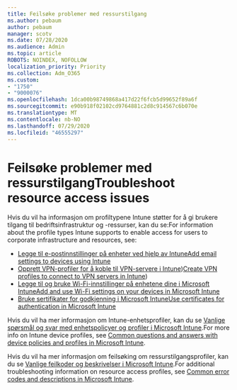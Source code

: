 ```yaml
---
title: Feilsøke problemer med ressurstilgang
ms.author: pebaum
author: pebaum
manager: scotv
ms.date: 07/28/2020
ms.audience: Admin
ms.topic: article
ROBOTS: NOINDEX, NOFOLLOW
localization_priority: Priority
ms.collection: Adm_O365
ms.custom:
- "1750"
- "9000076"
ms.openlocfilehash: 1dca00b98749868a417d22f6fcb5d99652f89a6f
ms.sourcegitcommit: e90b918f02102cd9764881c2d8c914567c6b070e
ms.translationtype: MT
ms.contentlocale: nb-NO
ms.lasthandoff: 07/29/2020
ms.locfileid: "46555297"
---
```

# <a name="troubleshoot-resource-access-issues"></a><span data-ttu-id="0f687-102">Feilsøke problemer med ressurstilgang</span><span class="sxs-lookup"><span data-stu-id="0f687-102">Troubleshoot resource access issues</span></span>

<span data-ttu-id="0f687-103">Hvis du vil ha informasjon om profiltypene Intune støtter for å gi brukere tilgang til bedriftsinfrastruktur og -ressurser, kan du se:</span><span class="sxs-lookup"><span data-stu-id="0f687-103">For information about the profile types Intune supports to enable access for users to corporate infrastructure and resources, see:</span></span>

- [<span data-ttu-id="0f687-104">Legge til e-postinnstillinger på enheter ved hjelp av Intune</span><span class="sxs-lookup"><span data-stu-id="0f687-104">Add email settings to devices using Intune</span></span>](https://docs.microsoft.com/intune/email-settings-configure)
- <span data-ttu-id="0f687-105">[Opprett VPN-profiler for å koble til VPN-servere i Intune](https://docs.microsoft.com/intune/vpn-settings-configure))</span><span class="sxs-lookup"><span data-stu-id="0f687-105">[Create VPN profiles to connect to VPN servers in Intune](https://docs.microsoft.com/intune/vpn-settings-configure))</span></span>
- [<span data-ttu-id="0f687-106">Legge til og bruke Wi-Fi-innstillinger på enhetene dine i Microsoft Intune</span><span class="sxs-lookup"><span data-stu-id="0f687-106">Add and use Wi-Fi settings on your devices in Microsoft Intune</span></span>](https://docs.microsoft.com/intune/wi-fi-settings-configure)
- [<span data-ttu-id="0f687-107">Bruke sertifikater for godkjenning i Microsoft Intune</span><span class="sxs-lookup"><span data-stu-id="0f687-107">Use certificates for authentication in Microsoft Intune</span></span>](https://docs.microsoft.com/intune/certificates-configure)

<span data-ttu-id="0f687-108">Hvis du vil ha mer informasjon om Intune-enhetsprofiler, kan du se [Vanlige spørsmål og svar med enhetspolicyer og profiler i Microsoft Intune](https://docs.microsoft.com/intune/device-profile-troubleshoot).</span><span class="sxs-lookup"><span data-stu-id="0f687-108">For more info on Intune device profiles, see [Common questions and answers with device policies and profiles in Microsoft Intune](https://docs.microsoft.com/intune/device-profile-troubleshoot).</span></span>

<span data-ttu-id="0f687-109">Hvis du vil ha mer informasjon om feilsøking om ressurstilgangsprofiler, kan du se [Vanlige feilkoder og beskrivelser i Microsoft Intune](https://docs.microsoft.com/intune/troubleshoot-company-resource-access-problems).</span><span class="sxs-lookup"><span data-stu-id="0f687-109">For additional troubleshooting information on resource access profiles, see [Common error codes and descriptions in Microsoft Intune](https://docs.microsoft.com/intune/troubleshoot-company-resource-access-problems).</span></span>